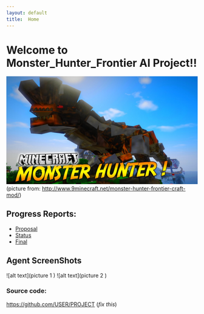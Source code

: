 ```yaml
---
layout: default
title:  Home
---
```



# Welcome to Monster_Hunter_Frontier AI Project!!
![MHFC](MHF.jpg)
(picture from: http://www.9minecraft.net/monster-hunter-frontier-craft-mod/)


## Progress Reports:

- [Proposal](proposal.html)
- [Status](status.html)
- [Final](final.html)



## Agent ScreenShots
![alt text](picture 1 )
![alt text](picture 2 )



### Source code:
https://github.com/USER/PROJECT (_fix this_)

